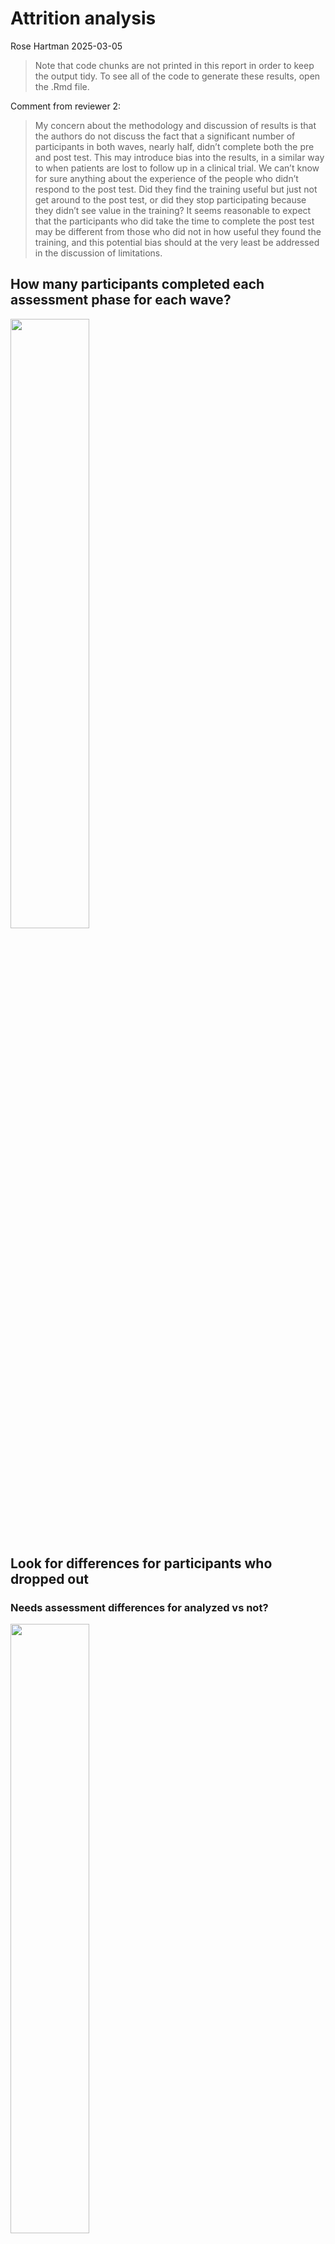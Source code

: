 Attrition analysis
================
Rose Hartman
2025-03-05

> Note that code chunks are not printed in this report in order to keep
> the output tidy. To see all of the code to generate these results,
> open the .Rmd file.

Comment from reviewer 2:

> My concern about the methodology and discussion of results is that the
> authors do not discuss the fact that a significant number of
> participants in both waves, nearly half, didn’t complete both the pre
> and post test. This may introduce bias into the results, in a similar
> way to when patients are lost to follow up in a clinical trial. We
> can’t know for sure anything about the experience of the people who
> didn’t respond to the post test. Did they find the training useful but
> just not get around to the post test, or did they stop participating
> because they didn’t see value in the training? It seems reasonable to
> expect that the participants who did take the time to complete the
> post test may be different from those who did not in how useful they
> found the training, and this potential bias should at the very least
> be addressed in the discussion of limitations.

## How many participants completed each assessment phase for each wave?

<img src="../tables/screened_participant_n_by_phase.png" width="50%" />

## Look for differences for participants who dropped out

### Needs assessment differences for analyzed vs not?

<img src="../figures/attrition_needsassessment.png" width="50%" />

    ##           Df   Pillai approx F num Df den Df Pr(>F)
    ## analyzed   1 0.055747   1.8302      3     93 0.1471
    ## Residuals 95

    ##  Response relevance :
    ##             Df  Sum Sq Mean Sq F value Pr(>F)
    ## analyzed     1  0.3575 0.35754  1.8895 0.1725
    ## Residuals   95 17.9763 0.18922               
    ## 
    ##  Response expertise :
    ##             Df Sum Sq  Mean Sq F value Pr(>F)
    ## analyzed     1 0.2402 0.240226  2.4981 0.1173
    ## Residuals   95 9.1356 0.096165               
    ## 
    ##  Response learn :
    ##             Df  Sum Sq Mean Sq F value  Pr(>F)  
    ## analyzed     1  0.8177 0.81774  4.7615 0.03157 *
    ## Residuals   95 16.3154 0.17174                  
    ## ---
    ## Signif. codes:  0 '***' 0.001 '**' 0.01 '*' 0.05 '.' 0.1 ' ' 1

    ##            Df    Pillai approx F num Df den Df Pr(>F)
    ## analyzed    1 0.0021252  0.29462      3    415 0.8293
    ## Residuals 417

    ##  Response relevance :
    ##              Df Sum Sq  Mean Sq F value Pr(>F)
    ## analyzed      1  0.013 0.012902  0.0604  0.806
    ## Residuals   417 89.074 0.213606               
    ## 
    ##  Response expertise :
    ##              Df Sum Sq  Mean Sq F value Pr(>F)
    ## analyzed      1  0.000 0.000018   1e-04  0.991
    ## Residuals   417 59.277 0.142152               
    ## 
    ##  Response learn :
    ##              Df Sum Sq Mean Sq F value Pr(>F)
    ## analyzed      1  0.104 0.10412  0.4854 0.4864
    ## Residuals   417 89.440 0.21449

### Pretest differences for analyzed vs not?

    ## 
    ## Call:
    ## glm(formula = analyzed ~ ability_pre * openscience_pre, family = "binomial", 
    ##     data = dplyr::filter(nih_pre_and_attrition, nih_pre == 1 & 
    ##         wave == "Wave 1"))
    ## 
    ## Coefficients:
    ##                             Estimate Std. Error z value Pr(>|z|)
    ## (Intercept)                  -8.2725    11.0485  -0.749    0.454
    ## ability_pre                   4.0311     5.1690   0.780    0.435
    ## openscience_pre               1.2000     1.7484   0.686    0.493
    ## ability_pre:openscience_pre  -0.5753     0.8144  -0.706    0.480
    ## 
    ## (Dispersion parameter for binomial family taken to be 1)
    ## 
    ##     Null deviance: 127.37  on 91  degrees of freedom
    ## Residual deviance: 125.73  on 88  degrees of freedom
    ## AIC: 133.73
    ## 
    ## Number of Fisher Scoring iterations: 4

    ## 
    ## Call:
    ## glm(formula = analyzed ~ ability_pre * openscience_pre, family = "binomial", 
    ##     data = dplyr::filter(nih_pre_and_attrition, nih_pre == 1 & 
    ##         wave == "Wave 2"))
    ## 
    ## Coefficients:
    ##                             Estimate Std. Error z value Pr(>|z|)
    ## (Intercept)                  -4.1944     4.1737  -1.005    0.315
    ## ability_pre                   2.8013     1.8353   1.526    0.127
    ## openscience_pre               0.7211     0.6614   1.090    0.276
    ## ability_pre:openscience_pre  -0.4415     0.2879  -1.534    0.125
    ## 
    ## (Dispersion parameter for binomial family taken to be 1)
    ## 
    ##     Null deviance: 541.03  on 400  degrees of freedom
    ## Residual deviance: 536.93  on 397  degrees of freedom
    ## AIC: 544.93
    ## 
    ## Number of Fisher Scoring iterations: 4

    ##           Df   Pillai approx F num Df den Df Pr(>F)
    ## analyzed   1 0.012227  0.55084      2     89 0.5784
    ## Residuals 90

    ##  Response ability_pre :
    ##             Df  Sum Sq Mean Sq F value Pr(>F)
    ## analyzed     1  0.3621 0.36206  1.1141  0.294
    ## Residuals   90 29.2492 0.32499               
    ## 
    ##  Response openscience_pre :
    ##             Df  Sum Sq  Mean Sq F value Pr(>F)
    ## analyzed     1  0.0013 0.001264  0.0049 0.9445
    ## Residuals   90 23.3486 0.259428

    ##            Df    Pillai approx F num Df den Df Pr(>F)
    ## analyzed    1 0.0042848  0.85634      2    398 0.4255
    ## Residuals 399

    ##  Response ability_pre :
    ##              Df  Sum Sq Mean Sq F value Pr(>F)
    ## analyzed      1   0.025  0.0248  0.0587 0.8087
    ## Residuals   399 168.617  0.4226               
    ## 
    ##  Response openscience_pre :
    ##              Df  Sum Sq Mean Sq F value Pr(>F)
    ## analyzed      1   0.488 0.48820  1.7169 0.1908
    ## Residuals   399 113.454 0.28435

### combined data

    ## Warning for variable 'relevance':
    ## simpleWarning in wilcox.test.default(x = DATA[[1L]], y = DATA[[2L]], ...): cannot compute exact p-value with ties

    ## Warning for variable 'expertise':
    ## simpleWarning in wilcox.test.default(x = DATA[[1L]], y = DATA[[2L]], ...): cannot compute exact p-value with ties

    ## Warning for variable 'learn':
    ## simpleWarning in wilcox.test.default(x = DATA[[1L]], y = DATA[[2L]], ...): cannot compute exact p-value with ties

    ## Warning for variable 'ability_pre':
    ## simpleWarning in wilcox.test.default(x = DATA[[1L]], y = DATA[[2L]], ...): cannot compute exact p-value with ties

    ## Warning for variable 'openscience_pre':
    ## simpleWarning in wilcox.test.default(x = DATA[[1L]], y = DATA[[2L]], ...): cannot compute exact p-value with ties

<div id="sgllfkqnap" style="padding-left:0px;padding-right:0px;padding-top:10px;padding-bottom:10px;overflow-x:auto;overflow-y:auto;width:auto;height:auto;">
<style>#sgllfkqnap table {
  font-family: system-ui, 'Segoe UI', Roboto, Helvetica, Arial, sans-serif, 'Apple Color Emoji', 'Segoe UI Emoji', 'Segoe UI Symbol', 'Noto Color Emoji';
  -webkit-font-smoothing: antialiased;
  -moz-osx-font-smoothing: grayscale;
}
&#10;#sgllfkqnap thead, #sgllfkqnap tbody, #sgllfkqnap tfoot, #sgllfkqnap tr, #sgllfkqnap td, #sgllfkqnap th {
  border-style: none;
}
&#10;#sgllfkqnap p {
  margin: 0;
  padding: 0;
}
&#10;#sgllfkqnap .gt_table {
  display: table;
  border-collapse: collapse;
  line-height: normal;
  margin-left: auto;
  margin-right: auto;
  color: #333333;
  font-size: 16px;
  font-weight: normal;
  font-style: normal;
  background-color: #FFFFFF;
  width: auto;
  border-top-style: solid;
  border-top-width: 2px;
  border-top-color: #A8A8A8;
  border-right-style: none;
  border-right-width: 2px;
  border-right-color: #D3D3D3;
  border-bottom-style: solid;
  border-bottom-width: 2px;
  border-bottom-color: #A8A8A8;
  border-left-style: none;
  border-left-width: 2px;
  border-left-color: #D3D3D3;
}
&#10;#sgllfkqnap .gt_caption {
  padding-top: 4px;
  padding-bottom: 4px;
}
&#10;#sgllfkqnap .gt_title {
  color: #333333;
  font-size: 125%;
  font-weight: initial;
  padding-top: 4px;
  padding-bottom: 4px;
  padding-left: 5px;
  padding-right: 5px;
  border-bottom-color: #FFFFFF;
  border-bottom-width: 0;
}
&#10;#sgllfkqnap .gt_subtitle {
  color: #333333;
  font-size: 85%;
  font-weight: initial;
  padding-top: 3px;
  padding-bottom: 5px;
  padding-left: 5px;
  padding-right: 5px;
  border-top-color: #FFFFFF;
  border-top-width: 0;
}
&#10;#sgllfkqnap .gt_heading {
  background-color: #FFFFFF;
  text-align: center;
  border-bottom-color: #FFFFFF;
  border-left-style: none;
  border-left-width: 1px;
  border-left-color: #D3D3D3;
  border-right-style: none;
  border-right-width: 1px;
  border-right-color: #D3D3D3;
}
&#10;#sgllfkqnap .gt_bottom_border {
  border-bottom-style: solid;
  border-bottom-width: 2px;
  border-bottom-color: #D3D3D3;
}
&#10;#sgllfkqnap .gt_col_headings {
  border-top-style: solid;
  border-top-width: 2px;
  border-top-color: #D3D3D3;
  border-bottom-style: solid;
  border-bottom-width: 2px;
  border-bottom-color: #D3D3D3;
  border-left-style: none;
  border-left-width: 1px;
  border-left-color: #D3D3D3;
  border-right-style: none;
  border-right-width: 1px;
  border-right-color: #D3D3D3;
}
&#10;#sgllfkqnap .gt_col_heading {
  color: #333333;
  background-color: #FFFFFF;
  font-size: 100%;
  font-weight: normal;
  text-transform: inherit;
  border-left-style: none;
  border-left-width: 1px;
  border-left-color: #D3D3D3;
  border-right-style: none;
  border-right-width: 1px;
  border-right-color: #D3D3D3;
  vertical-align: bottom;
  padding-top: 5px;
  padding-bottom: 6px;
  padding-left: 5px;
  padding-right: 5px;
  overflow-x: hidden;
}
&#10;#sgllfkqnap .gt_column_spanner_outer {
  color: #333333;
  background-color: #FFFFFF;
  font-size: 100%;
  font-weight: normal;
  text-transform: inherit;
  padding-top: 0;
  padding-bottom: 0;
  padding-left: 4px;
  padding-right: 4px;
}
&#10;#sgllfkqnap .gt_column_spanner_outer:first-child {
  padding-left: 0;
}
&#10;#sgllfkqnap .gt_column_spanner_outer:last-child {
  padding-right: 0;
}
&#10;#sgllfkqnap .gt_column_spanner {
  border-bottom-style: solid;
  border-bottom-width: 2px;
  border-bottom-color: #D3D3D3;
  vertical-align: bottom;
  padding-top: 5px;
  padding-bottom: 5px;
  overflow-x: hidden;
  display: inline-block;
  width: 100%;
}
&#10;#sgllfkqnap .gt_spanner_row {
  border-bottom-style: hidden;
}
&#10;#sgllfkqnap .gt_group_heading {
  padding-top: 8px;
  padding-bottom: 8px;
  padding-left: 5px;
  padding-right: 5px;
  color: #333333;
  background-color: #FFFFFF;
  font-size: 100%;
  font-weight: initial;
  text-transform: inherit;
  border-top-style: solid;
  border-top-width: 2px;
  border-top-color: #D3D3D3;
  border-bottom-style: solid;
  border-bottom-width: 2px;
  border-bottom-color: #D3D3D3;
  border-left-style: none;
  border-left-width: 1px;
  border-left-color: #D3D3D3;
  border-right-style: none;
  border-right-width: 1px;
  border-right-color: #D3D3D3;
  vertical-align: middle;
  text-align: left;
}
&#10;#sgllfkqnap .gt_empty_group_heading {
  padding: 0.5px;
  color: #333333;
  background-color: #FFFFFF;
  font-size: 100%;
  font-weight: initial;
  border-top-style: solid;
  border-top-width: 2px;
  border-top-color: #D3D3D3;
  border-bottom-style: solid;
  border-bottom-width: 2px;
  border-bottom-color: #D3D3D3;
  vertical-align: middle;
}
&#10;#sgllfkqnap .gt_from_md > :first-child {
  margin-top: 0;
}
&#10;#sgllfkqnap .gt_from_md > :last-child {
  margin-bottom: 0;
}
&#10;#sgllfkqnap .gt_row {
  padding-top: 8px;
  padding-bottom: 8px;
  padding-left: 5px;
  padding-right: 5px;
  margin: 10px;
  border-top-style: solid;
  border-top-width: 1px;
  border-top-color: #D3D3D3;
  border-left-style: none;
  border-left-width: 1px;
  border-left-color: #D3D3D3;
  border-right-style: none;
  border-right-width: 1px;
  border-right-color: #D3D3D3;
  vertical-align: middle;
  overflow-x: hidden;
}
&#10;#sgllfkqnap .gt_stub {
  color: #333333;
  background-color: #FFFFFF;
  font-size: 100%;
  font-weight: initial;
  text-transform: inherit;
  border-right-style: solid;
  border-right-width: 2px;
  border-right-color: #D3D3D3;
  padding-left: 5px;
  padding-right: 5px;
}
&#10;#sgllfkqnap .gt_stub_row_group {
  color: #333333;
  background-color: #FFFFFF;
  font-size: 100%;
  font-weight: initial;
  text-transform: inherit;
  border-right-style: solid;
  border-right-width: 2px;
  border-right-color: #D3D3D3;
  padding-left: 5px;
  padding-right: 5px;
  vertical-align: top;
}
&#10;#sgllfkqnap .gt_row_group_first td {
  border-top-width: 2px;
}
&#10;#sgllfkqnap .gt_row_group_first th {
  border-top-width: 2px;
}
&#10;#sgllfkqnap .gt_summary_row {
  color: #333333;
  background-color: #FFFFFF;
  text-transform: inherit;
  padding-top: 8px;
  padding-bottom: 8px;
  padding-left: 5px;
  padding-right: 5px;
}
&#10;#sgllfkqnap .gt_first_summary_row {
  border-top-style: solid;
  border-top-color: #D3D3D3;
}
&#10;#sgllfkqnap .gt_first_summary_row.thick {
  border-top-width: 2px;
}
&#10;#sgllfkqnap .gt_last_summary_row {
  padding-top: 8px;
  padding-bottom: 8px;
  padding-left: 5px;
  padding-right: 5px;
  border-bottom-style: solid;
  border-bottom-width: 2px;
  border-bottom-color: #D3D3D3;
}
&#10;#sgllfkqnap .gt_grand_summary_row {
  color: #333333;
  background-color: #FFFFFF;
  text-transform: inherit;
  padding-top: 8px;
  padding-bottom: 8px;
  padding-left: 5px;
  padding-right: 5px;
}
&#10;#sgllfkqnap .gt_first_grand_summary_row {
  padding-top: 8px;
  padding-bottom: 8px;
  padding-left: 5px;
  padding-right: 5px;
  border-top-style: double;
  border-top-width: 6px;
  border-top-color: #D3D3D3;
}
&#10;#sgllfkqnap .gt_last_grand_summary_row_top {
  padding-top: 8px;
  padding-bottom: 8px;
  padding-left: 5px;
  padding-right: 5px;
  border-bottom-style: double;
  border-bottom-width: 6px;
  border-bottom-color: #D3D3D3;
}
&#10;#sgllfkqnap .gt_striped {
  background-color: rgba(128, 128, 128, 0.05);
}
&#10;#sgllfkqnap .gt_table_body {
  border-top-style: solid;
  border-top-width: 2px;
  border-top-color: #D3D3D3;
  border-bottom-style: solid;
  border-bottom-width: 2px;
  border-bottom-color: #D3D3D3;
}
&#10;#sgllfkqnap .gt_footnotes {
  color: #333333;
  background-color: #FFFFFF;
  border-bottom-style: none;
  border-bottom-width: 2px;
  border-bottom-color: #D3D3D3;
  border-left-style: none;
  border-left-width: 2px;
  border-left-color: #D3D3D3;
  border-right-style: none;
  border-right-width: 2px;
  border-right-color: #D3D3D3;
}
&#10;#sgllfkqnap .gt_footnote {
  margin: 0px;
  font-size: 90%;
  padding-top: 4px;
  padding-bottom: 4px;
  padding-left: 5px;
  padding-right: 5px;
}
&#10;#sgllfkqnap .gt_sourcenotes {
  color: #333333;
  background-color: #FFFFFF;
  border-bottom-style: none;
  border-bottom-width: 2px;
  border-bottom-color: #D3D3D3;
  border-left-style: none;
  border-left-width: 2px;
  border-left-color: #D3D3D3;
  border-right-style: none;
  border-right-width: 2px;
  border-right-color: #D3D3D3;
}
&#10;#sgllfkqnap .gt_sourcenote {
  font-size: 90%;
  padding-top: 4px;
  padding-bottom: 4px;
  padding-left: 5px;
  padding-right: 5px;
}
&#10;#sgllfkqnap .gt_left {
  text-align: left;
}
&#10;#sgllfkqnap .gt_center {
  text-align: center;
}
&#10;#sgllfkqnap .gt_right {
  text-align: right;
  font-variant-numeric: tabular-nums;
}
&#10;#sgllfkqnap .gt_font_normal {
  font-weight: normal;
}
&#10;#sgllfkqnap .gt_font_bold {
  font-weight: bold;
}
&#10;#sgllfkqnap .gt_font_italic {
  font-style: italic;
}
&#10;#sgllfkqnap .gt_super {
  font-size: 65%;
}
&#10;#sgllfkqnap .gt_footnote_marks {
  font-size: 75%;
  vertical-align: 0.4em;
  position: initial;
}
&#10;#sgllfkqnap .gt_asterisk {
  font-size: 100%;
  vertical-align: 0;
}
&#10;#sgllfkqnap .gt_indent_1 {
  text-indent: 5px;
}
&#10;#sgllfkqnap .gt_indent_2 {
  text-indent: 10px;
}
&#10;#sgllfkqnap .gt_indent_3 {
  text-indent: 15px;
}
&#10;#sgllfkqnap .gt_indent_4 {
  text-indent: 20px;
}
&#10;#sgllfkqnap .gt_indent_5 {
  text-indent: 25px;
}
</style>
<table class="gt_table" data-quarto-disable-processing="false" data-quarto-bootstrap="false">
  <thead>
    <tr class="gt_col_headings">
      <th class="gt_col_heading gt_columns_bottom_border gt_left" rowspan="1" colspan="1" scope="col" id="&lt;strong&gt;Characteristic&lt;/strong&gt;"><strong>Characteristic</strong></th>
      <th class="gt_col_heading gt_columns_bottom_border gt_center" rowspan="1" colspan="1" scope="col" id="&lt;strong&gt;Not Analyzed&lt;/strong&gt;, N = 49&lt;span class=&quot;gt_footnote_marks&quot; style=&quot;white-space:nowrap;font-style:italic;font-weight:normal;&quot;&gt;&lt;sup&gt;1&lt;/sup&gt;&lt;/span&gt;"><strong>Not Analyzed</strong>, N = 49<span class="gt_footnote_marks" style="white-space:nowrap;font-style:italic;font-weight:normal;"><sup>1</sup></span></th>
      <th class="gt_col_heading gt_columns_bottom_border gt_center" rowspan="1" colspan="1" scope="col" id="&lt;strong&gt;Analyzed&lt;/strong&gt;, N = 48&lt;span class=&quot;gt_footnote_marks&quot; style=&quot;white-space:nowrap;font-style:italic;font-weight:normal;&quot;&gt;&lt;sup&gt;1&lt;/sup&gt;&lt;/span&gt;"><strong>Analyzed</strong>, N = 48<span class="gt_footnote_marks" style="white-space:nowrap;font-style:italic;font-weight:normal;"><sup>1</sup></span></th>
      <th class="gt_col_heading gt_columns_bottom_border gt_center" rowspan="1" colspan="1" scope="col" id="&lt;strong&gt;p-value&lt;/strong&gt;&lt;span class=&quot;gt_footnote_marks&quot; style=&quot;white-space:nowrap;font-style:italic;font-weight:normal;&quot;&gt;&lt;sup&gt;2&lt;/sup&gt;&lt;/span&gt;"><strong>p-value</strong><span class="gt_footnote_marks" style="white-space:nowrap;font-style:italic;font-weight:normal;"><sup>2</sup></span></th>
    </tr>
  </thead>
  <tbody class="gt_table_body">
    <tr class="gt_group_heading_row">
      <th colspan="4" class="gt_group_heading" scope="colgroup" id="Needs Assessment">Needs Assessment</th>
    </tr>
    <tr class="gt_row_group_first"><td headers="Needs Assessment  label" class="gt_row gt_left">Relevance</td>
<td headers="Needs Assessment  stat_1" class="gt_row gt_center">2.29 (2.04, 2.54)</td>
<td headers="Needs Assessment  stat_2" class="gt_row gt_center">2.34 (2.11, 2.79)</td>
<td headers="Needs Assessment  p.value" class="gt_row gt_center">0.271</td></tr>
    <tr><td headers="Needs Assessment  label" class="gt_row gt_left">Expertise</td>
<td headers="Needs Assessment  stat_1" class="gt_row gt_center">1.29 (1.14, 1.54)</td>
<td headers="Needs Assessment  stat_2" class="gt_row gt_center">1.46 (1.24, 1.65)</td>
<td headers="Needs Assessment  p.value" class="gt_row gt_center">0.051</td></tr>
    <tr><td headers="Needs Assessment  label" class="gt_row gt_left">Interest in Learning</td>
<td headers="Needs Assessment  stat_1" class="gt_row gt_center">2.64 (2.36, 2.96)</td>
<td headers="Needs Assessment  stat_2" class="gt_row gt_center">2.88 (2.54, 3.14)</td>
<td headers="Needs Assessment  p.value" class="gt_row gt_center">0.086</td></tr>
    <tr class="gt_group_heading_row">
      <th colspan="4" class="gt_group_heading" scope="colgroup" id="Pretest">Pretest</th>
    </tr>
    <tr class="gt_row_group_first"><td headers="Pretest  label" class="gt_row gt_left">Data Science Ability</td>
<td headers="Pretest  stat_1" class="gt_row gt_center">1.93 (1.48, 2.39)</td>
<td headers="Pretest  stat_2" class="gt_row gt_center">2.00 (1.68, 2.46)</td>
<td headers="Pretest  p.value" class="gt_row gt_center">0.252</td></tr>
    <tr><td headers="Pretest  label" class="gt_row gt_left">Open Science Values</td>
<td headers="Pretest  stat_1" class="gt_row gt_center">6.20 (5.95, 6.70)</td>
<td headers="Pretest  stat_2" class="gt_row gt_center">6.28 (5.89, 6.70)</td>
<td headers="Pretest  p.value" class="gt_row gt_center">0.941</td></tr>
  </tbody>
  &#10;  <tfoot class="gt_footnotes">
    <tr>
      <td class="gt_footnote" colspan="4"><span class="gt_footnote_marks" style="white-space:nowrap;font-style:italic;font-weight:normal;"><sup>1</sup></span> Median (IQR)</td>
    </tr>
    <tr>
      <td class="gt_footnote" colspan="4"><span class="gt_footnote_marks" style="white-space:nowrap;font-style:italic;font-weight:normal;"><sup>2</sup></span> Wilcoxon rank sum test</td>
    </tr>
  </tfoot>
</table>
</div>
<div id="bxyfuhxjpr" style="padding-left:0px;padding-right:0px;padding-top:10px;padding-bottom:10px;overflow-x:auto;overflow-y:auto;width:auto;height:auto;">
<style>#bxyfuhxjpr table {
  font-family: system-ui, 'Segoe UI', Roboto, Helvetica, Arial, sans-serif, 'Apple Color Emoji', 'Segoe UI Emoji', 'Segoe UI Symbol', 'Noto Color Emoji';
  -webkit-font-smoothing: antialiased;
  -moz-osx-font-smoothing: grayscale;
}
&#10;#bxyfuhxjpr thead, #bxyfuhxjpr tbody, #bxyfuhxjpr tfoot, #bxyfuhxjpr tr, #bxyfuhxjpr td, #bxyfuhxjpr th {
  border-style: none;
}
&#10;#bxyfuhxjpr p {
  margin: 0;
  padding: 0;
}
&#10;#bxyfuhxjpr .gt_table {
  display: table;
  border-collapse: collapse;
  line-height: normal;
  margin-left: auto;
  margin-right: auto;
  color: #333333;
  font-size: 16px;
  font-weight: normal;
  font-style: normal;
  background-color: #FFFFFF;
  width: auto;
  border-top-style: solid;
  border-top-width: 2px;
  border-top-color: #A8A8A8;
  border-right-style: none;
  border-right-width: 2px;
  border-right-color: #D3D3D3;
  border-bottom-style: solid;
  border-bottom-width: 2px;
  border-bottom-color: #A8A8A8;
  border-left-style: none;
  border-left-width: 2px;
  border-left-color: #D3D3D3;
}
&#10;#bxyfuhxjpr .gt_caption {
  padding-top: 4px;
  padding-bottom: 4px;
}
&#10;#bxyfuhxjpr .gt_title {
  color: #333333;
  font-size: 125%;
  font-weight: initial;
  padding-top: 4px;
  padding-bottom: 4px;
  padding-left: 5px;
  padding-right: 5px;
  border-bottom-color: #FFFFFF;
  border-bottom-width: 0;
}
&#10;#bxyfuhxjpr .gt_subtitle {
  color: #333333;
  font-size: 85%;
  font-weight: initial;
  padding-top: 3px;
  padding-bottom: 5px;
  padding-left: 5px;
  padding-right: 5px;
  border-top-color: #FFFFFF;
  border-top-width: 0;
}
&#10;#bxyfuhxjpr .gt_heading {
  background-color: #FFFFFF;
  text-align: center;
  border-bottom-color: #FFFFFF;
  border-left-style: none;
  border-left-width: 1px;
  border-left-color: #D3D3D3;
  border-right-style: none;
  border-right-width: 1px;
  border-right-color: #D3D3D3;
}
&#10;#bxyfuhxjpr .gt_bottom_border {
  border-bottom-style: solid;
  border-bottom-width: 2px;
  border-bottom-color: #D3D3D3;
}
&#10;#bxyfuhxjpr .gt_col_headings {
  border-top-style: solid;
  border-top-width: 2px;
  border-top-color: #D3D3D3;
  border-bottom-style: solid;
  border-bottom-width: 2px;
  border-bottom-color: #D3D3D3;
  border-left-style: none;
  border-left-width: 1px;
  border-left-color: #D3D3D3;
  border-right-style: none;
  border-right-width: 1px;
  border-right-color: #D3D3D3;
}
&#10;#bxyfuhxjpr .gt_col_heading {
  color: #333333;
  background-color: #FFFFFF;
  font-size: 100%;
  font-weight: normal;
  text-transform: inherit;
  border-left-style: none;
  border-left-width: 1px;
  border-left-color: #D3D3D3;
  border-right-style: none;
  border-right-width: 1px;
  border-right-color: #D3D3D3;
  vertical-align: bottom;
  padding-top: 5px;
  padding-bottom: 6px;
  padding-left: 5px;
  padding-right: 5px;
  overflow-x: hidden;
}
&#10;#bxyfuhxjpr .gt_column_spanner_outer {
  color: #333333;
  background-color: #FFFFFF;
  font-size: 100%;
  font-weight: normal;
  text-transform: inherit;
  padding-top: 0;
  padding-bottom: 0;
  padding-left: 4px;
  padding-right: 4px;
}
&#10;#bxyfuhxjpr .gt_column_spanner_outer:first-child {
  padding-left: 0;
}
&#10;#bxyfuhxjpr .gt_column_spanner_outer:last-child {
  padding-right: 0;
}
&#10;#bxyfuhxjpr .gt_column_spanner {
  border-bottom-style: solid;
  border-bottom-width: 2px;
  border-bottom-color: #D3D3D3;
  vertical-align: bottom;
  padding-top: 5px;
  padding-bottom: 5px;
  overflow-x: hidden;
  display: inline-block;
  width: 100%;
}
&#10;#bxyfuhxjpr .gt_spanner_row {
  border-bottom-style: hidden;
}
&#10;#bxyfuhxjpr .gt_group_heading {
  padding-top: 8px;
  padding-bottom: 8px;
  padding-left: 5px;
  padding-right: 5px;
  color: #333333;
  background-color: #FFFFFF;
  font-size: 100%;
  font-weight: initial;
  text-transform: inherit;
  border-top-style: solid;
  border-top-width: 2px;
  border-top-color: #D3D3D3;
  border-bottom-style: solid;
  border-bottom-width: 2px;
  border-bottom-color: #D3D3D3;
  border-left-style: none;
  border-left-width: 1px;
  border-left-color: #D3D3D3;
  border-right-style: none;
  border-right-width: 1px;
  border-right-color: #D3D3D3;
  vertical-align: middle;
  text-align: left;
}
&#10;#bxyfuhxjpr .gt_empty_group_heading {
  padding: 0.5px;
  color: #333333;
  background-color: #FFFFFF;
  font-size: 100%;
  font-weight: initial;
  border-top-style: solid;
  border-top-width: 2px;
  border-top-color: #D3D3D3;
  border-bottom-style: solid;
  border-bottom-width: 2px;
  border-bottom-color: #D3D3D3;
  vertical-align: middle;
}
&#10;#bxyfuhxjpr .gt_from_md > :first-child {
  margin-top: 0;
}
&#10;#bxyfuhxjpr .gt_from_md > :last-child {
  margin-bottom: 0;
}
&#10;#bxyfuhxjpr .gt_row {
  padding-top: 8px;
  padding-bottom: 8px;
  padding-left: 5px;
  padding-right: 5px;
  margin: 10px;
  border-top-style: solid;
  border-top-width: 1px;
  border-top-color: #D3D3D3;
  border-left-style: none;
  border-left-width: 1px;
  border-left-color: #D3D3D3;
  border-right-style: none;
  border-right-width: 1px;
  border-right-color: #D3D3D3;
  vertical-align: middle;
  overflow-x: hidden;
}
&#10;#bxyfuhxjpr .gt_stub {
  color: #333333;
  background-color: #FFFFFF;
  font-size: 100%;
  font-weight: initial;
  text-transform: inherit;
  border-right-style: solid;
  border-right-width: 2px;
  border-right-color: #D3D3D3;
  padding-left: 5px;
  padding-right: 5px;
}
&#10;#bxyfuhxjpr .gt_stub_row_group {
  color: #333333;
  background-color: #FFFFFF;
  font-size: 100%;
  font-weight: initial;
  text-transform: inherit;
  border-right-style: solid;
  border-right-width: 2px;
  border-right-color: #D3D3D3;
  padding-left: 5px;
  padding-right: 5px;
  vertical-align: top;
}
&#10;#bxyfuhxjpr .gt_row_group_first td {
  border-top-width: 2px;
}
&#10;#bxyfuhxjpr .gt_row_group_first th {
  border-top-width: 2px;
}
&#10;#bxyfuhxjpr .gt_summary_row {
  color: #333333;
  background-color: #FFFFFF;
  text-transform: inherit;
  padding-top: 8px;
  padding-bottom: 8px;
  padding-left: 5px;
  padding-right: 5px;
}
&#10;#bxyfuhxjpr .gt_first_summary_row {
  border-top-style: solid;
  border-top-color: #D3D3D3;
}
&#10;#bxyfuhxjpr .gt_first_summary_row.thick {
  border-top-width: 2px;
}
&#10;#bxyfuhxjpr .gt_last_summary_row {
  padding-top: 8px;
  padding-bottom: 8px;
  padding-left: 5px;
  padding-right: 5px;
  border-bottom-style: solid;
  border-bottom-width: 2px;
  border-bottom-color: #D3D3D3;
}
&#10;#bxyfuhxjpr .gt_grand_summary_row {
  color: #333333;
  background-color: #FFFFFF;
  text-transform: inherit;
  padding-top: 8px;
  padding-bottom: 8px;
  padding-left: 5px;
  padding-right: 5px;
}
&#10;#bxyfuhxjpr .gt_first_grand_summary_row {
  padding-top: 8px;
  padding-bottom: 8px;
  padding-left: 5px;
  padding-right: 5px;
  border-top-style: double;
  border-top-width: 6px;
  border-top-color: #D3D3D3;
}
&#10;#bxyfuhxjpr .gt_last_grand_summary_row_top {
  padding-top: 8px;
  padding-bottom: 8px;
  padding-left: 5px;
  padding-right: 5px;
  border-bottom-style: double;
  border-bottom-width: 6px;
  border-bottom-color: #D3D3D3;
}
&#10;#bxyfuhxjpr .gt_striped {
  background-color: rgba(128, 128, 128, 0.05);
}
&#10;#bxyfuhxjpr .gt_table_body {
  border-top-style: solid;
  border-top-width: 2px;
  border-top-color: #D3D3D3;
  border-bottom-style: solid;
  border-bottom-width: 2px;
  border-bottom-color: #D3D3D3;
}
&#10;#bxyfuhxjpr .gt_footnotes {
  color: #333333;
  background-color: #FFFFFF;
  border-bottom-style: none;
  border-bottom-width: 2px;
  border-bottom-color: #D3D3D3;
  border-left-style: none;
  border-left-width: 2px;
  border-left-color: #D3D3D3;
  border-right-style: none;
  border-right-width: 2px;
  border-right-color: #D3D3D3;
}
&#10;#bxyfuhxjpr .gt_footnote {
  margin: 0px;
  font-size: 90%;
  padding-top: 4px;
  padding-bottom: 4px;
  padding-left: 5px;
  padding-right: 5px;
}
&#10;#bxyfuhxjpr .gt_sourcenotes {
  color: #333333;
  background-color: #FFFFFF;
  border-bottom-style: none;
  border-bottom-width: 2px;
  border-bottom-color: #D3D3D3;
  border-left-style: none;
  border-left-width: 2px;
  border-left-color: #D3D3D3;
  border-right-style: none;
  border-right-width: 2px;
  border-right-color: #D3D3D3;
}
&#10;#bxyfuhxjpr .gt_sourcenote {
  font-size: 90%;
  padding-top: 4px;
  padding-bottom: 4px;
  padding-left: 5px;
  padding-right: 5px;
}
&#10;#bxyfuhxjpr .gt_left {
  text-align: left;
}
&#10;#bxyfuhxjpr .gt_center {
  text-align: center;
}
&#10;#bxyfuhxjpr .gt_right {
  text-align: right;
  font-variant-numeric: tabular-nums;
}
&#10;#bxyfuhxjpr .gt_font_normal {
  font-weight: normal;
}
&#10;#bxyfuhxjpr .gt_font_bold {
  font-weight: bold;
}
&#10;#bxyfuhxjpr .gt_font_italic {
  font-style: italic;
}
&#10;#bxyfuhxjpr .gt_super {
  font-size: 65%;
}
&#10;#bxyfuhxjpr .gt_footnote_marks {
  font-size: 75%;
  vertical-align: 0.4em;
  position: initial;
}
&#10;#bxyfuhxjpr .gt_asterisk {
  font-size: 100%;
  vertical-align: 0;
}
&#10;#bxyfuhxjpr .gt_indent_1 {
  text-indent: 5px;
}
&#10;#bxyfuhxjpr .gt_indent_2 {
  text-indent: 10px;
}
&#10;#bxyfuhxjpr .gt_indent_3 {
  text-indent: 15px;
}
&#10;#bxyfuhxjpr .gt_indent_4 {
  text-indent: 20px;
}
&#10;#bxyfuhxjpr .gt_indent_5 {
  text-indent: 25px;
}
</style>
<table class="gt_table" data-quarto-disable-processing="false" data-quarto-bootstrap="false">
  <thead>
    <tr class="gt_col_headings">
      <th class="gt_col_heading gt_columns_bottom_border gt_left" rowspan="1" colspan="1" scope="col" id="&lt;strong&gt;Characteristic&lt;/strong&gt;"><strong>Characteristic</strong></th>
      <th class="gt_col_heading gt_columns_bottom_border gt_center" rowspan="1" colspan="1" scope="col" id="&lt;strong&gt;Not Analyzed&lt;/strong&gt;, N = 180&lt;span class=&quot;gt_footnote_marks&quot; style=&quot;white-space:nowrap;font-style:italic;font-weight:normal;&quot;&gt;&lt;sup&gt;1&lt;/sup&gt;&lt;/span&gt;"><strong>Not Analyzed</strong>, N = 180<span class="gt_footnote_marks" style="white-space:nowrap;font-style:italic;font-weight:normal;"><sup>1</sup></span></th>
      <th class="gt_col_heading gt_columns_bottom_border gt_center" rowspan="1" colspan="1" scope="col" id="&lt;strong&gt;Analyzed&lt;/strong&gt;, N = 239&lt;span class=&quot;gt_footnote_marks&quot; style=&quot;white-space:nowrap;font-style:italic;font-weight:normal;&quot;&gt;&lt;sup&gt;1&lt;/sup&gt;&lt;/span&gt;"><strong>Analyzed</strong>, N = 239<span class="gt_footnote_marks" style="white-space:nowrap;font-style:italic;font-weight:normal;"><sup>1</sup></span></th>
      <th class="gt_col_heading gt_columns_bottom_border gt_center" rowspan="1" colspan="1" scope="col" id="&lt;strong&gt;p-value&lt;/strong&gt;&lt;span class=&quot;gt_footnote_marks&quot; style=&quot;white-space:nowrap;font-style:italic;font-weight:normal;&quot;&gt;&lt;sup&gt;2&lt;/sup&gt;&lt;/span&gt;"><strong>p-value</strong><span class="gt_footnote_marks" style="white-space:nowrap;font-style:italic;font-weight:normal;"><sup>2</sup></span></th>
    </tr>
  </thead>
  <tbody class="gt_table_body">
    <tr class="gt_group_heading_row">
      <th colspan="4" class="gt_group_heading" scope="colgroup" id="Needs Assessment">Needs Assessment</th>
    </tr>
    <tr class="gt_row_group_first"><td headers="Needs Assessment  label" class="gt_row gt_left">Relevance</td>
<td headers="Needs Assessment  stat_1" class="gt_row gt_center">2.68 (2.29, 3.04)</td>
<td headers="Needs Assessment  stat_2" class="gt_row gt_center">2.64 (2.36, 2.93)</td>
<td headers="Needs Assessment  p.value" class="gt_row gt_center">0.713</td></tr>
    <tr><td headers="Needs Assessment  label" class="gt_row gt_left">Expertise</td>
<td headers="Needs Assessment  stat_1" class="gt_row gt_center">1.64 (1.36, 1.93)</td>
<td headers="Needs Assessment  stat_2" class="gt_row gt_center">1.68 (1.43, 1.93)</td>
<td headers="Needs Assessment  p.value" class="gt_row gt_center">0.677</td></tr>
    <tr><td headers="Needs Assessment  label" class="gt_row gt_left">Interest in Learning</td>
<td headers="Needs Assessment  stat_1" class="gt_row gt_center">2.89 (2.57, 3.25)</td>
<td headers="Needs Assessment  stat_2" class="gt_row gt_center">2.89 (2.61, 3.23)</td>
<td headers="Needs Assessment  p.value" class="gt_row gt_center">0.794</td></tr>
    <tr class="gt_group_heading_row">
      <th colspan="4" class="gt_group_heading" scope="colgroup" id="Pretest">Pretest</th>
    </tr>
    <tr class="gt_row_group_first"><td headers="Pretest  label" class="gt_row gt_left">Data Science Ability</td>
<td headers="Pretest  stat_1" class="gt_row gt_center">2.37 (1.84, 2.84)</td>
<td headers="Pretest  stat_2" class="gt_row gt_center">2.31 (1.88, 2.74)</td>
<td headers="Pretest  p.value" class="gt_row gt_center">0.805</td></tr>
    <tr><td headers="Pretest  label" class="gt_row gt_left">Open Science Values</td>
<td headers="Pretest  stat_1" class="gt_row gt_center">6.30 (5.91, 6.75)</td>
<td headers="Pretest  stat_2" class="gt_row gt_center">6.15 (5.85, 6.60)</td>
<td headers="Pretest  p.value" class="gt_row gt_center">0.090</td></tr>
  </tbody>
  &#10;  <tfoot class="gt_footnotes">
    <tr>
      <td class="gt_footnote" colspan="4"><span class="gt_footnote_marks" style="white-space:nowrap;font-style:italic;font-weight:normal;"><sup>1</sup></span> Median (IQR)</td>
    </tr>
    <tr>
      <td class="gt_footnote" colspan="4"><span class="gt_footnote_marks" style="white-space:nowrap;font-style:italic;font-weight:normal;"><sup>2</sup></span> Wilcoxon rank sum test</td>
    </tr>
  </tfoot>
</table>
</div>

## NALMS activity by attrition

    ## `stat_bin()` using `bins = 30`. Pick better value with `binwidth`.

<img src="attrition_analysis_files/figure-gfm/unnamed-chunk-4-1.png" width="50%" />

    ## `stat_bin()` using `bins = 30`. Pick better value with `binwidth`.

<img src="attrition_analysis_files/figure-gfm/unnamed-chunk-4-2.png" width="50%" />

    ## Call: xtabs(formula = ~past_day_1 + analyzed, data = nalms_and_attrition)
    ## Number of cases in table: 419 
    ## Number of factors: 2 
    ## Test for independence of all factors:
    ##  Chisq = 39.4, df = 1, p-value = 3.456e-10

    ## 
    ##  Wilcoxon rank sum test with continuity correction
    ## 
    ## data:  engagement by analyzed
    ## W = 11488, p-value < 2.2e-16
    ## alternative hypothesis: true location shift is not equal to 0

### Do learners with 0 engagement in NALMS differ at post?

<div id="xfohwxsvsm" style="padding-left:0px;padding-right:0px;padding-top:10px;padding-bottom:10px;overflow-x:auto;overflow-y:auto;width:auto;height:auto;">
<style>#xfohwxsvsm table {
  font-family: system-ui, 'Segoe UI', Roboto, Helvetica, Arial, sans-serif, 'Apple Color Emoji', 'Segoe UI Emoji', 'Segoe UI Symbol', 'Noto Color Emoji';
  -webkit-font-smoothing: antialiased;
  -moz-osx-font-smoothing: grayscale;
}
&#10;#xfohwxsvsm thead, #xfohwxsvsm tbody, #xfohwxsvsm tfoot, #xfohwxsvsm tr, #xfohwxsvsm td, #xfohwxsvsm th {
  border-style: none;
}
&#10;#xfohwxsvsm p {
  margin: 0;
  padding: 0;
}
&#10;#xfohwxsvsm .gt_table {
  display: table;
  border-collapse: collapse;
  line-height: normal;
  margin-left: auto;
  margin-right: auto;
  color: #333333;
  font-size: 16px;
  font-weight: normal;
  font-style: normal;
  background-color: #FFFFFF;
  width: auto;
  border-top-style: solid;
  border-top-width: 2px;
  border-top-color: #A8A8A8;
  border-right-style: none;
  border-right-width: 2px;
  border-right-color: #D3D3D3;
  border-bottom-style: solid;
  border-bottom-width: 2px;
  border-bottom-color: #A8A8A8;
  border-left-style: none;
  border-left-width: 2px;
  border-left-color: #D3D3D3;
}
&#10;#xfohwxsvsm .gt_caption {
  padding-top: 4px;
  padding-bottom: 4px;
}
&#10;#xfohwxsvsm .gt_title {
  color: #333333;
  font-size: 125%;
  font-weight: initial;
  padding-top: 4px;
  padding-bottom: 4px;
  padding-left: 5px;
  padding-right: 5px;
  border-bottom-color: #FFFFFF;
  border-bottom-width: 0;
}
&#10;#xfohwxsvsm .gt_subtitle {
  color: #333333;
  font-size: 85%;
  font-weight: initial;
  padding-top: 3px;
  padding-bottom: 5px;
  padding-left: 5px;
  padding-right: 5px;
  border-top-color: #FFFFFF;
  border-top-width: 0;
}
&#10;#xfohwxsvsm .gt_heading {
  background-color: #FFFFFF;
  text-align: center;
  border-bottom-color: #FFFFFF;
  border-left-style: none;
  border-left-width: 1px;
  border-left-color: #D3D3D3;
  border-right-style: none;
  border-right-width: 1px;
  border-right-color: #D3D3D3;
}
&#10;#xfohwxsvsm .gt_bottom_border {
  border-bottom-style: solid;
  border-bottom-width: 2px;
  border-bottom-color: #D3D3D3;
}
&#10;#xfohwxsvsm .gt_col_headings {
  border-top-style: solid;
  border-top-width: 2px;
  border-top-color: #D3D3D3;
  border-bottom-style: solid;
  border-bottom-width: 2px;
  border-bottom-color: #D3D3D3;
  border-left-style: none;
  border-left-width: 1px;
  border-left-color: #D3D3D3;
  border-right-style: none;
  border-right-width: 1px;
  border-right-color: #D3D3D3;
}
&#10;#xfohwxsvsm .gt_col_heading {
  color: #333333;
  background-color: #FFFFFF;
  font-size: 100%;
  font-weight: normal;
  text-transform: inherit;
  border-left-style: none;
  border-left-width: 1px;
  border-left-color: #D3D3D3;
  border-right-style: none;
  border-right-width: 1px;
  border-right-color: #D3D3D3;
  vertical-align: bottom;
  padding-top: 5px;
  padding-bottom: 6px;
  padding-left: 5px;
  padding-right: 5px;
  overflow-x: hidden;
}
&#10;#xfohwxsvsm .gt_column_spanner_outer {
  color: #333333;
  background-color: #FFFFFF;
  font-size: 100%;
  font-weight: normal;
  text-transform: inherit;
  padding-top: 0;
  padding-bottom: 0;
  padding-left: 4px;
  padding-right: 4px;
}
&#10;#xfohwxsvsm .gt_column_spanner_outer:first-child {
  padding-left: 0;
}
&#10;#xfohwxsvsm .gt_column_spanner_outer:last-child {
  padding-right: 0;
}
&#10;#xfohwxsvsm .gt_column_spanner {
  border-bottom-style: solid;
  border-bottom-width: 2px;
  border-bottom-color: #D3D3D3;
  vertical-align: bottom;
  padding-top: 5px;
  padding-bottom: 5px;
  overflow-x: hidden;
  display: inline-block;
  width: 100%;
}
&#10;#xfohwxsvsm .gt_spanner_row {
  border-bottom-style: hidden;
}
&#10;#xfohwxsvsm .gt_group_heading {
  padding-top: 8px;
  padding-bottom: 8px;
  padding-left: 5px;
  padding-right: 5px;
  color: #333333;
  background-color: #FFFFFF;
  font-size: 100%;
  font-weight: initial;
  text-transform: inherit;
  border-top-style: solid;
  border-top-width: 2px;
  border-top-color: #D3D3D3;
  border-bottom-style: solid;
  border-bottom-width: 2px;
  border-bottom-color: #D3D3D3;
  border-left-style: none;
  border-left-width: 1px;
  border-left-color: #D3D3D3;
  border-right-style: none;
  border-right-width: 1px;
  border-right-color: #D3D3D3;
  vertical-align: middle;
  text-align: left;
}
&#10;#xfohwxsvsm .gt_empty_group_heading {
  padding: 0.5px;
  color: #333333;
  background-color: #FFFFFF;
  font-size: 100%;
  font-weight: initial;
  border-top-style: solid;
  border-top-width: 2px;
  border-top-color: #D3D3D3;
  border-bottom-style: solid;
  border-bottom-width: 2px;
  border-bottom-color: #D3D3D3;
  vertical-align: middle;
}
&#10;#xfohwxsvsm .gt_from_md > :first-child {
  margin-top: 0;
}
&#10;#xfohwxsvsm .gt_from_md > :last-child {
  margin-bottom: 0;
}
&#10;#xfohwxsvsm .gt_row {
  padding-top: 8px;
  padding-bottom: 8px;
  padding-left: 5px;
  padding-right: 5px;
  margin: 10px;
  border-top-style: solid;
  border-top-width: 1px;
  border-top-color: #D3D3D3;
  border-left-style: none;
  border-left-width: 1px;
  border-left-color: #D3D3D3;
  border-right-style: none;
  border-right-width: 1px;
  border-right-color: #D3D3D3;
  vertical-align: middle;
  overflow-x: hidden;
}
&#10;#xfohwxsvsm .gt_stub {
  color: #333333;
  background-color: #FFFFFF;
  font-size: 100%;
  font-weight: initial;
  text-transform: inherit;
  border-right-style: solid;
  border-right-width: 2px;
  border-right-color: #D3D3D3;
  padding-left: 5px;
  padding-right: 5px;
}
&#10;#xfohwxsvsm .gt_stub_row_group {
  color: #333333;
  background-color: #FFFFFF;
  font-size: 100%;
  font-weight: initial;
  text-transform: inherit;
  border-right-style: solid;
  border-right-width: 2px;
  border-right-color: #D3D3D3;
  padding-left: 5px;
  padding-right: 5px;
  vertical-align: top;
}
&#10;#xfohwxsvsm .gt_row_group_first td {
  border-top-width: 2px;
}
&#10;#xfohwxsvsm .gt_row_group_first th {
  border-top-width: 2px;
}
&#10;#xfohwxsvsm .gt_summary_row {
  color: #333333;
  background-color: #FFFFFF;
  text-transform: inherit;
  padding-top: 8px;
  padding-bottom: 8px;
  padding-left: 5px;
  padding-right: 5px;
}
&#10;#xfohwxsvsm .gt_first_summary_row {
  border-top-style: solid;
  border-top-color: #D3D3D3;
}
&#10;#xfohwxsvsm .gt_first_summary_row.thick {
  border-top-width: 2px;
}
&#10;#xfohwxsvsm .gt_last_summary_row {
  padding-top: 8px;
  padding-bottom: 8px;
  padding-left: 5px;
  padding-right: 5px;
  border-bottom-style: solid;
  border-bottom-width: 2px;
  border-bottom-color: #D3D3D3;
}
&#10;#xfohwxsvsm .gt_grand_summary_row {
  color: #333333;
  background-color: #FFFFFF;
  text-transform: inherit;
  padding-top: 8px;
  padding-bottom: 8px;
  padding-left: 5px;
  padding-right: 5px;
}
&#10;#xfohwxsvsm .gt_first_grand_summary_row {
  padding-top: 8px;
  padding-bottom: 8px;
  padding-left: 5px;
  padding-right: 5px;
  border-top-style: double;
  border-top-width: 6px;
  border-top-color: #D3D3D3;
}
&#10;#xfohwxsvsm .gt_last_grand_summary_row_top {
  padding-top: 8px;
  padding-bottom: 8px;
  padding-left: 5px;
  padding-right: 5px;
  border-bottom-style: double;
  border-bottom-width: 6px;
  border-bottom-color: #D3D3D3;
}
&#10;#xfohwxsvsm .gt_striped {
  background-color: rgba(128, 128, 128, 0.05);
}
&#10;#xfohwxsvsm .gt_table_body {
  border-top-style: solid;
  border-top-width: 2px;
  border-top-color: #D3D3D3;
  border-bottom-style: solid;
  border-bottom-width: 2px;
  border-bottom-color: #D3D3D3;
}
&#10;#xfohwxsvsm .gt_footnotes {
  color: #333333;
  background-color: #FFFFFF;
  border-bottom-style: none;
  border-bottom-width: 2px;
  border-bottom-color: #D3D3D3;
  border-left-style: none;
  border-left-width: 2px;
  border-left-color: #D3D3D3;
  border-right-style: none;
  border-right-width: 2px;
  border-right-color: #D3D3D3;
}
&#10;#xfohwxsvsm .gt_footnote {
  margin: 0px;
  font-size: 90%;
  padding-top: 4px;
  padding-bottom: 4px;
  padding-left: 5px;
  padding-right: 5px;
}
&#10;#xfohwxsvsm .gt_sourcenotes {
  color: #333333;
  background-color: #FFFFFF;
  border-bottom-style: none;
  border-bottom-width: 2px;
  border-bottom-color: #D3D3D3;
  border-left-style: none;
  border-left-width: 2px;
  border-left-color: #D3D3D3;
  border-right-style: none;
  border-right-width: 2px;
  border-right-color: #D3D3D3;
}
&#10;#xfohwxsvsm .gt_sourcenote {
  font-size: 90%;
  padding-top: 4px;
  padding-bottom: 4px;
  padding-left: 5px;
  padding-right: 5px;
}
&#10;#xfohwxsvsm .gt_left {
  text-align: left;
}
&#10;#xfohwxsvsm .gt_center {
  text-align: center;
}
&#10;#xfohwxsvsm .gt_right {
  text-align: right;
  font-variant-numeric: tabular-nums;
}
&#10;#xfohwxsvsm .gt_font_normal {
  font-weight: normal;
}
&#10;#xfohwxsvsm .gt_font_bold {
  font-weight: bold;
}
&#10;#xfohwxsvsm .gt_font_italic {
  font-style: italic;
}
&#10;#xfohwxsvsm .gt_super {
  font-size: 65%;
}
&#10;#xfohwxsvsm .gt_footnote_marks {
  font-size: 75%;
  vertical-align: 0.4em;
  position: initial;
}
&#10;#xfohwxsvsm .gt_asterisk {
  font-size: 100%;
  vertical-align: 0;
}
&#10;#xfohwxsvsm .gt_indent_1 {
  text-indent: 5px;
}
&#10;#xfohwxsvsm .gt_indent_2 {
  text-indent: 10px;
}
&#10;#xfohwxsvsm .gt_indent_3 {
  text-indent: 15px;
}
&#10;#xfohwxsvsm .gt_indent_4 {
  text-indent: 20px;
}
&#10;#xfohwxsvsm .gt_indent_5 {
  text-indent: 25px;
}
</style>
<table class="gt_table" data-quarto-disable-processing="false" data-quarto-bootstrap="false">
  <thead>
    <tr class="gt_col_headings">
      <th class="gt_col_heading gt_columns_bottom_border gt_left" rowspan="1" colspan="1" scope="col" id="&lt;strong&gt;Characteristic&lt;/strong&gt;"><strong>Characteristic</strong></th>
      <th class="gt_col_heading gt_columns_bottom_border gt_center" rowspan="1" colspan="1" scope="col" id="&lt;strong&gt;No Activity after Day 1&lt;/strong&gt;, N = 69&lt;span class=&quot;gt_footnote_marks&quot; style=&quot;white-space:nowrap;font-style:italic;font-weight:normal;&quot;&gt;&lt;sup&gt;1&lt;/sup&gt;&lt;/span&gt;"><strong>No Activity after Day 1</strong>, N = 69<span class="gt_footnote_marks" style="white-space:nowrap;font-style:italic;font-weight:normal;"><sup>1</sup></span></th>
      <th class="gt_col_heading gt_columns_bottom_border gt_center" rowspan="1" colspan="1" scope="col" id="&lt;strong&gt;Active after Day 1&lt;/strong&gt;, N = 170&lt;span class=&quot;gt_footnote_marks&quot; style=&quot;white-space:nowrap;font-style:italic;font-weight:normal;&quot;&gt;&lt;sup&gt;1&lt;/sup&gt;&lt;/span&gt;"><strong>Active after Day 1</strong>, N = 170<span class="gt_footnote_marks" style="white-space:nowrap;font-style:italic;font-weight:normal;"><sup>1</sup></span></th>
      <th class="gt_col_heading gt_columns_bottom_border gt_center" rowspan="1" colspan="1" scope="col" id="&lt;strong&gt;p-value&lt;/strong&gt;&lt;span class=&quot;gt_footnote_marks&quot; style=&quot;white-space:nowrap;font-style:italic;font-weight:normal;&quot;&gt;&lt;sup&gt;2&lt;/sup&gt;&lt;/span&gt;"><strong>p-value</strong><span class="gt_footnote_marks" style="white-space:nowrap;font-style:italic;font-weight:normal;"><sup>2</sup></span></th>
    </tr>
  </thead>
  <tbody class="gt_table_body">
    <tr class="gt_group_heading_row">
      <th colspan="4" class="gt_group_heading" scope="colgroup" id="Needs Assessment">Needs Assessment</th>
    </tr>
    <tr class="gt_row_group_first"><td headers="Needs Assessment  label" class="gt_row gt_left">Relevance</td>
<td headers="Needs Assessment  stat_1" class="gt_row gt_center">2.61 (2.36, 3.00)</td>
<td headers="Needs Assessment  stat_2" class="gt_row gt_center">2.64 (2.36, 2.92)</td>
<td headers="Needs Assessment  p.value" class="gt_row gt_center">0.782</td></tr>
    <tr><td headers="Needs Assessment  label" class="gt_row gt_left">Interest in Learning</td>
<td headers="Needs Assessment  stat_1" class="gt_row gt_center">2.96 (2.61, 3.21)</td>
<td headers="Needs Assessment  stat_2" class="gt_row gt_center">2.88 (2.61, 3.24)</td>
<td headers="Needs Assessment  p.value" class="gt_row gt_center">0.934</td></tr>
    <tr><td headers="Needs Assessment  label" class="gt_row gt_left">Expertise</td>
<td headers="Needs Assessment  stat_1" class="gt_row gt_center">1.61 (1.43, 1.86)</td>
<td headers="Needs Assessment  stat_2" class="gt_row gt_center">1.68 (1.43, 1.93)</td>
<td headers="Needs Assessment  p.value" class="gt_row gt_center">0.463</td></tr>
    <tr class="gt_group_heading_row">
      <th colspan="4" class="gt_group_heading" scope="colgroup" id="Pretest">Pretest</th>
    </tr>
    <tr class="gt_row_group_first"><td headers="Pretest  label" class="gt_row gt_left">Data Science Ability (pre)</td>
<td headers="Pretest  stat_1" class="gt_row gt_center">2.26 (1.80, 2.77)</td>
<td headers="Pretest  stat_2" class="gt_row gt_center">2.34 (1.94, 2.71)</td>
<td headers="Pretest  p.value" class="gt_row gt_center">0.519</td></tr>
    <tr><td headers="Pretest  label" class="gt_row gt_left">Open Science Values (pre)</td>
<td headers="Pretest  stat_1" class="gt_row gt_center">6.30 (5.95, 6.60)</td>
<td headers="Pretest  stat_2" class="gt_row gt_center">6.15 (5.85, 6.60)</td>
<td headers="Pretest  p.value" class="gt_row gt_center">0.197</td></tr>
    <tr class="gt_group_heading_row">
      <th colspan="4" class="gt_group_heading" scope="colgroup" id="Posttest">Posttest</th>
    </tr>
    <tr class="gt_row_group_first"><td headers="Posttest  label" class="gt_row gt_left">Data Science Ability (post)</td>
<td headers="Posttest  stat_1" class="gt_row gt_center">2.91 (2.00, 3.37)</td>
<td headers="Posttest  stat_2" class="gt_row gt_center">3.13 (2.77, 3.45)</td>
<td headers="Posttest  p.value" class="gt_row gt_center">0.009</td></tr>
    <tr><td headers="Posttest  label" class="gt_row gt_left">Open Science Values (post)</td>
<td headers="Posttest  stat_1" class="gt_row gt_center">6.35 (6.00, 6.80)</td>
<td headers="Posttest  stat_2" class="gt_row gt_center">6.63 (6.15, 6.85)</td>
<td headers="Posttest  p.value" class="gt_row gt_center">0.181</td></tr>
    <tr class="gt_group_heading_row">
      <th colspan="4" class="gt_group_heading" scope="colgroup" id="Exit Survey">Exit Survey</th>
    </tr>
    <tr class="gt_row_group_first"><td headers="Exit Survey  label" class="gt_row gt_left">met_expectations</td>
<td headers="Exit Survey  stat_1" class="gt_row gt_center">3.00 (3.00, 4.00)</td>
<td headers="Exit Survey  stat_2" class="gt_row gt_center">4.00 (4.00, 5.00)</td>
<td headers="Exit Survey  p.value" class="gt_row gt_center"><0.001</td></tr>
    <tr><td headers="Exit Survey  label" class="gt_row gt_left">fit_learn</td>
<td headers="Exit Survey  stat_1" class="gt_row gt_center">4.00 (3.00, 4.00)</td>
<td headers="Exit Survey  stat_2" class="gt_row gt_center">4.00 (4.00, 5.00)</td>
<td headers="Exit Survey  p.value" class="gt_row gt_center">0.009</td></tr>
    <tr><td headers="Exit Survey  label" class="gt_row gt_left">fit_relevance</td>
<td headers="Exit Survey  stat_1" class="gt_row gt_center">3.00 (3.00, 4.00)</td>
<td headers="Exit Survey  stat_2" class="gt_row gt_center">4.00 (4.00, 5.00)</td>
<td headers="Exit Survey  p.value" class="gt_row gt_center"><0.001</td></tr>
    <tr><td headers="Exit Survey  label" class="gt_row gt_left">fit_expertise</td>
<td headers="Exit Survey  stat_1" class="gt_row gt_center">3.00 (3.00, 4.00)</td>
<td headers="Exit Survey  stat_2" class="gt_row gt_center">4.00 (4.00, 4.75)</td>
<td headers="Exit Survey  p.value" class="gt_row gt_center"><0.001</td></tr>
    <tr><td headers="Exit Survey  label" class="gt_row gt_left">coherent_pathway</td>
<td headers="Exit Survey  stat_1" class="gt_row gt_center">3.00 (3.00, 4.00)</td>
<td headers="Exit Survey  stat_2" class="gt_row gt_center">4.00 (4.00, 4.75)</td>
<td headers="Exit Survey  p.value" class="gt_row gt_center"><0.001</td></tr>
    <tr><td headers="Exit Survey  label" class="gt_row gt_left">module_expectations</td>
<td headers="Exit Survey  stat_1" class="gt_row gt_center">3.50 (3.00, 4.00)</td>
<td headers="Exit Survey  stat_2" class="gt_row gt_center">4.00 (3.00, 4.00)</td>
<td headers="Exit Survey  p.value" class="gt_row gt_center">0.015</td></tr>
    <tr><td headers="Exit Survey  label" class="gt_row gt_left">asynch</td>
<td headers="Exit Survey  stat_1" class="gt_row gt_center">3.00 (3.00, 4.00)</td>
<td headers="Exit Survey  stat_2" class="gt_row gt_center">4.00 (3.00, 5.00)</td>
<td headers="Exit Survey  p.value" class="gt_row gt_center">0.105</td></tr>
    <tr><td headers="Exit Survey  label" class="gt_row gt_left">continue_dart</td>
<td headers="Exit Survey  stat_1" class="gt_row gt_center">4.00 (4.00, 5.00)</td>
<td headers="Exit Survey  stat_2" class="gt_row gt_center">5.00 (4.00, 5.00)</td>
<td headers="Exit Survey  p.value" class="gt_row gt_center">0.006</td></tr>
    <tr><td headers="Exit Survey  label" class="gt_row gt_left">continue_data_science</td>
<td headers="Exit Survey  stat_1" class="gt_row gt_center">4.00 (4.00, 5.00)</td>
<td headers="Exit Survey  stat_2" class="gt_row gt_center">5.00 (4.00, 5.00)</td>
<td headers="Exit Survey  p.value" class="gt_row gt_center"><0.001</td></tr>
    <tr><td headers="Exit Survey  label" class="gt_row gt_left">would_recommend</td>
<td headers="Exit Survey  stat_1" class="gt_row gt_center">4.00 (3.00, 5.00)</td>
<td headers="Exit Survey  stat_2" class="gt_row gt_center">5.00 (4.00, 5.00)</td>
<td headers="Exit Survey  p.value" class="gt_row gt_center"><0.001</td></tr>
  </tbody>
  &#10;  <tfoot class="gt_footnotes">
    <tr>
      <td class="gt_footnote" colspan="4"><span class="gt_footnote_marks" style="white-space:nowrap;font-style:italic;font-weight:normal;"><sup>1</sup></span> Median (IQR)</td>
    </tr>
    <tr>
      <td class="gt_footnote" colspan="4"><span class="gt_footnote_marks" style="white-space:nowrap;font-style:italic;font-weight:normal;"><sup>2</sup></span> Wilcoxon rank sum test</td>
    </tr>
  </tfoot>
</table>
</div>

<img src="../figures/active_past_day_1_needsassessment.png" width="50%" /><img src="../figures/active_past_day_1_pretest.png" width="50%" /><img src="../figures/active_past_day_1_posttest.png" width="50%" />

    ## Warning: Removed 6 rows containing non-finite outside the scale range
    ## (`stat_boxplot()`).

<img src="../figures/active_past_day_1_exit.png" width="50%" />

## Write up

We noted substantial attrition in both waves of the DART program, with
roughly half of our participants failing to complete the post-test
surveys. This level of attrition is typical of online learning programs
(e.g. Hadavand et al. 2018 report 49% attrition between enrollment and
completion in a large sample of online data science learners), but it
still raises important questions about the generalizability of the
results we observe.

Learners who completed the program almost certainly differed from those
who didn’t in important ways, both measurable and unmeasurable, such as
motivation, availability of protected time for study, support from
outside of the DART program (e.g. high-quality mentorship), and more.
This limits the extent to which we can expect these results to
generalize. Our findings are specific to the population who *completed*
the program; we are unable to extrapolate from these data to predict how
effective a program like DART might be in a broader population,
including the population who enrolled in but did not finish our program.

Problems of attrition and self-selection bias are endemic in online
education research, and improving understanding of factors that lead to
attrition is an active line of inquiry (Katy, 2015; Kim et al. 2020). As
with many online learning programs, part of our goal was to lower
barriers to enrollment – we made the program free, with no
prerequisites, advertised it widely, and created fully asynchronous
instruction to allow for maximum flexibility in busy learners’
schedules. A likely consequence of this approach is that a high
proportion of people signed up without actually having the time or
bandwidth to follow through on their learning goals (consider this in
contrast to something like a masters program in data science, where
requiring a substantial upfront investment from learners results in more
selective enrollment, and less attrition). This effect is reflected in
the engagement data we were able to capture in Wave 2 after switching
platforms; of the 419 enrolled learners, only 243 (58%) logged any
activity in their learning pathways after the first day. In other words,
fully 42% of our Wave 2 learners never engaged at all with their
learning pathways, suggesting that they either changed their minds about
participating between enrollment and beginning their learning pathways,
or that they maintained an intention to participate but never found the
time to do so. Interestingly, of the 176 learners who logged no activity
in their learning pathways after the first day, 69 (39%) of them did
complete the post-test surveys at the end of the program and were
included in the final analysis dataset, so their experiences are
reflected in our reported analyses, although they are still
significantly under-represented in the analysis dataset relative to
learners who did log activity on their learning pathways after the first
day (X2 (1, N = 419) = 39.4, p \< .001).
